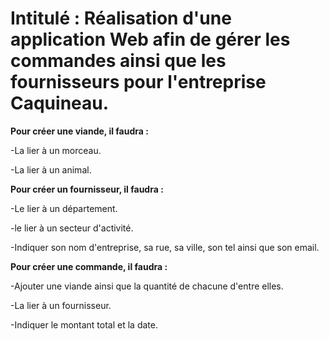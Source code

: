 # Intitulé : Réalisation d'une application Web afin de gérer les commandes ainsi que les fournisseurs pour l'entreprise Caquineau.


**Pour créer une viande, il faudra :**

  -La lier à un morceau.
  
  -La lier à un animal.
  
**Pour créer un fournisseur, il faudra :**

  -Le lier à un département.
  
  -le lier à un secteur d'activité.
  
  -Indiquer son nom d'entreprise, sa rue, sa ville, son tel ainsi que son email.
  
  
**Pour créer une commande, il faudra :**

  -Ajouter une viande ainsi que la quantité de chacune d'entre elles.
  
  -La lier à un fournisseur.
  
  -Indiquer le montant total et la date.
  
  
  

  
